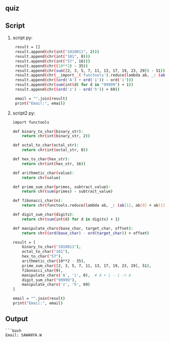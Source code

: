 ## quiz



## Script
1. script py:
   ```bash
    result = []
    result.append(chr(int("1010011", 2)))
    result.append(chr(int("101", 8)))
    result.append(chr(int("57", 16)))
    result.append(chr((10**2) - 35))
    result.append(chr(sum([2, 3, 5, 7, 11, 13, 17, 19, 23, 29]) - 51))
    result.append(chr(__import__('functools').reduce(lambda ab, _: (ab[1], ab[0] + ab[1]), range(9), (1, 1))[1]))
    result.append(chr((ord('A') + ord('i')) - ord('i')))
    result.append(chr(sum(int(d) for d in "99999") + 1))
    result.append(chr((ord('z') - ord('h')) + 69))

    email = "".join(result)
    print("Email:", email)


2. script2 py:
    ```bash
    import functools

    def binary_to_char(binary_str):
        return chr(int(binary_str, 2))

    def octal_to_char(octal_str):
        return chr(int(octal_str, 8))

    def hex_to_char(hex_str):
        return chr(int(hex_str, 16))

    def arithmetic_char(value):
        return chr(value)

    def prime_sum_char(primes, subtract_value):
        return chr(sum(primes) - subtract_value)

    def fibonacci_char(n):
        return chr(functools.reduce(lambda ab, _: (ab[1], ab[0] + ab[1]), range(n), (1, 1))[1])

    def digit_sum_char(digits):
        return chr(sum(int(d) for d in digits) + 1)

    def manipulate_chars(base_char, target_char, offset):
        return chr((ord(base_char) - ord(target_char)) + offset)

    result = [
        binary_to_char("1010011"),
        octal_to_char("101"),
        hex_to_char("57"),
        arithmetic_char(10**2 - 35),
        prime_sum_char([2, 3, 5, 7, 11, 13, 17, 19, 23, 29], 51),
        fibonacci_char(9),
        manipulate_chars('A', 'i', 0),  # A + i - i -> A
        digit_sum_char("99999"),
        manipulate_chars('z', 'h', 69)
    ]

    email = "".join(result)
    print("Email:", email)


## Output
    ```bash
    Email: SAWANYA.W